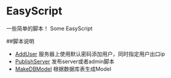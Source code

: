 # EasyScript
一些简单的脚本！
Some EasyScript

##脚本说明

* [AddUser](https://github.com/heguangyu1989/easyscript/tree/master/AddUser)
服务器上使用默认密码添加用户，同时指定用户出口ip
* [PublishServer](https://github.com/heguangyu1989/easyscript/tree/master/PublishServer)
发布server或者admin脚本
* [MakeDBModel](https://github.com/heguangyu1989/easyscript/tree/master/MakeDBModel)
根据数据库表生成Model
